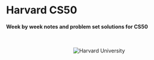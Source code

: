 # Harvard CS50
#### Week by week notes and problem set solutions for CS50

<br />

<p align="center">
  <img src="https://user-images.githubusercontent.com/110672478/213848420-2ad00be8-f641-4623-b8aa-1830f2b0ea76.png" alt="Harvard University">
</p>
